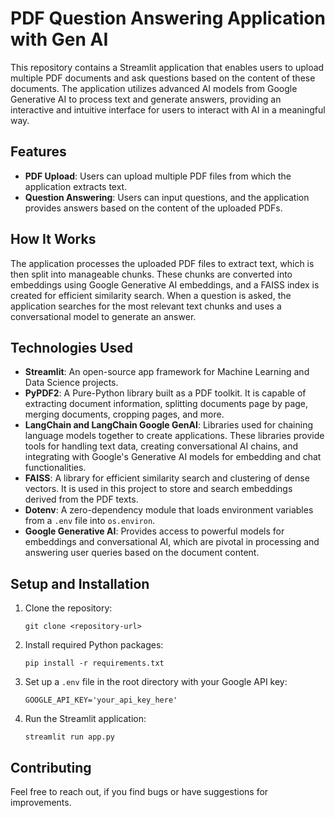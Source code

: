 
# PDF Question Answering Application with Gen AI

This repository contains a Streamlit application that enables users to upload multiple PDF documents and ask questions based on the content of these documents. The application utilizes advanced AI models from Google Generative AI to process text and generate answers, providing an interactive and intuitive interface for users to interact with AI in a meaningful way.

## Features
- **PDF Upload**: Users can upload multiple PDF files from which the application extracts text.
- **Question Answering**: Users can input questions, and the application provides answers based on the content of the uploaded PDFs.

## How It Works
The application processes the uploaded PDF files to extract text, which is then split into manageable chunks. These chunks are converted into embeddings using Google Generative AI embeddings, and a FAISS index is created for efficient similarity search. When a question is asked, the application searches for the most relevant text chunks and uses a conversational model to generate an answer.

## Technologies Used
- **Streamlit**: An open-source app framework for Machine Learning and Data Science projects.
- **PyPDF2**: A Pure-Python library built as a PDF toolkit. It is capable of extracting document information, splitting documents page by page, merging documents, cropping pages, and more.
- **LangChain and LangChain Google GenAI**: Libraries used for chaining language models together to create applications. These libraries provide tools for handling text data, creating conversational AI chains, and integrating with Google's Generative AI models for embedding and chat functionalities.
- **FAISS**: A library for efficient similarity search and clustering of dense vectors. It is used in this project to store and search embeddings derived from the PDF texts.
- **Dotenv**: A zero-dependency module that loads environment variables from a `.env` file into `os.environ`.
- **Google Generative AI**: Provides access to powerful models for embeddings and conversational AI, which are pivotal in processing and answering user queries based on the document content.

## Setup and Installation
1. Clone the repository:
   ```
   git clone <repository-url>
   ```
2. Install required Python packages:
   ```
   pip install -r requirements.txt
   ```
3. Set up a `.env` file in the root directory with your Google API key:
   ```
   GOOGLE_API_KEY='your_api_key_here'
   ```
4. Run the Streamlit application:
   ```
   streamlit run app.py
   ```

## Contributing
Feel free to reach out, if you find bugs or have suggestions for improvements.
